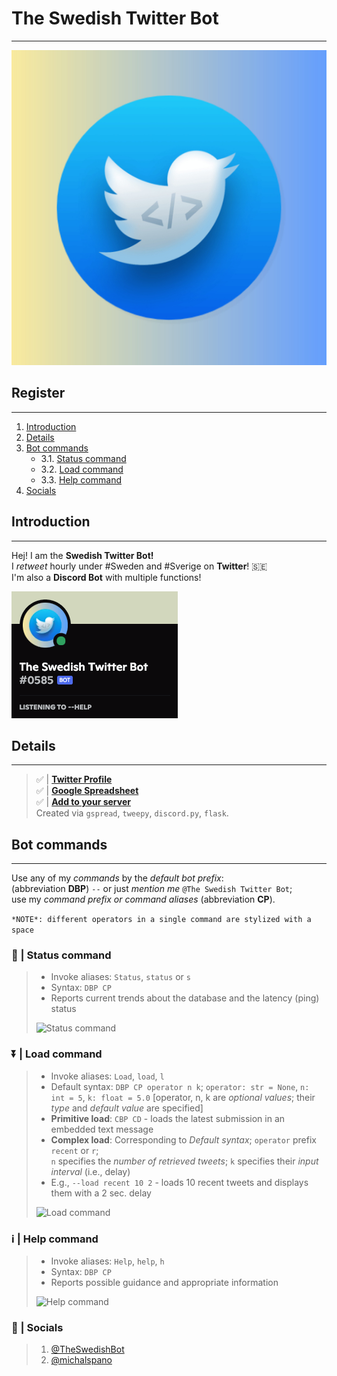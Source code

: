 # **The Swedish Twitter Bot**
***
![Icon](Assets/swedish_twitter_bot_final.jpeg) <br>

## Register
***
1. [Introduction](#introduction)
2. [Details](#details)
3. [Bot commands](#bot-commands)
   - 3.1. [Status command](#--status-command)
   - 3.2. [Load command](#--load-command)
   - 3.3. [Help command](#--help-command)
4. [Socials](#--socials)

## Introduction
***
Hej! I am the **Swedish Twitter Bot!** <br>
I *retweet* hourly under #Sweden and #Sverige on **Twitter**! 🇸🇪 <br>
I'm also a **Discord Bot** with multiple functions!

![Discord bot](Assets/bot_status.png)

## Details
***
> ✅ | [**Twitter Profile**](https://twitter.com/TheSwedishBot) <br>
> ✅ | [**Google Spreadsheet**](https://docs.google.com/spreadsheets/d/1Y8az4H5XGhBtKizaz6atYyhMCUeVif2c7-hUXNEtlhw/edit?usp=sharing) <br>
> ✅ | [**Add to your server**](https://discord.com/api/oauth2/authorize?client_id=860479686156353556&permissions=2148005952&scope=bot) <br>
> Created via `gspread`, `tweepy`, `discord.py`, `flask`.

## Bot commands
***
Use any of my *commands* by the *default bot prefix*: <br>
(abbreviation **DBP**) `--` or just *mention me* `@The Swedish Twitter Bot`; <br>
use my *command prefix or command aliases* (abbreviation **CP**).

```*NOTE*: different operators in a single command are stylized with a space```

### 📶 | **Status command**
> - Invoke aliases: `Status`, `status` or `s` <br>
> - Syntax: `DBP CP` <br>
> - Reports current trends about the database and the latency (ping) status
> 
> ![Status command](Assets/status_command_screenshot.png)

### ⏬ | **Load command**
> - Invoke aliases: `Load`, `load`, `l` <br>
> - Default syntax: `DBP CP operator n k`; `operator: str = None`, `n: int = 5`, `k: float = 5.0` [operator, n, k are *optional values*; their *type* and *default value* are specified] <br>
> - **Primitive load**: `CBP CD` - loads the latest submission in an embedded text message <br>
> - **Complex load**: Corresponding to *Default syntax*; `operator` prefix `recent` or `r`; <br>
> `n` specifies the *number of retrieved tweets*; `k` specifies their *input interval* (i.e., delay) <br>
> - E.g., `--load recent 10 2` - loads 10 recent tweets and displays them with a 2 sec. delay
> 
> ![Load command](Assets/load_command_screenshot.png)

### ℹ️ | **Help command**
> - Invoke aliases: `Help`, `help`, `h` <br>
> - Syntax: `DBP CP` <br>
> - Reports possible guidance and appropriate information
> 
> ![Help command](Assets/help_command_screenshot.png) 

### 📩 | Socials
> 1. [@TheSwedishBot](https://twitter.com/TheSwedishBot) <br>
> 2. [@michalspano](https://github.com/michalspano)
